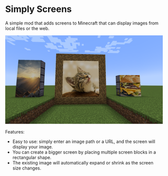 # Simply Screens
A simple mod that adds screens to Minecraft that can display images from local files or the web.

![Demo](demo.png)

Features:
- Easy to use: simply enter an image path or a URL, and the screen will display your image.
- You can create a bigger screen by placing multiple screen blocks in a rectangular shape.
- The existing image will automatically expand or shrink as the screen size changes.
